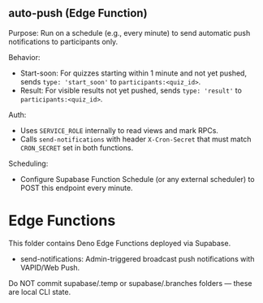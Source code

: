 ## auto-push (Edge Function)

Purpose: Run on a schedule (e.g., every minute) to send automatic push notifications to participants only.

Behavior:
- Start-soon: For quizzes starting within 1 minute and not yet pushed, sends `type: 'start_soon'` to `participants:<quiz_id>`.
- Result: For visible results not yet pushed, sends `type: 'result'` to `participants:<quiz_id>`.

Auth:
- Uses `SERVICE_ROLE` internally to read views and mark RPCs.
- Calls `send-notifications` with header `X-Cron-Secret` that must match `CRON_SECRET` set in both functions.

Scheduling:
- Configure Supabase Function Schedule (or any external scheduler) to POST this endpoint every minute.
# Edge Functions

This folder contains Deno Edge Functions deployed via Supabase.

- send-notifications: Admin-triggered broadcast push notifications with VAPID/Web Push.

Do NOT commit supabase/.temp or supabase/.branches folders — these are local CLI state.